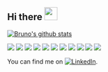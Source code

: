 ## Hi there <img src="https://raw.githubusercontent.com/MartinHeinz/MartinHeinz/master/wave.gif" width="30px">

[![Bruno's github stats](https://github-readme-stats.vercel.app/api?username=BrunoSader&hide=stars&show_icons=true&count_private=true)]()

![](https://img.shields.io/badge/Code-Python-informational?style=flat&logo=python&logoColor=white&color=2bbc8a)
![](https://img.shields.io/badge/Code-C++/C-informational?style=flat&logo=c%2B%2B&logoColor=white&color=2bbc8a)
![](https://img.shields.io/badge/Code-Java-informational?style=flat&logo=java&logoColor=white&color=2bbc8a)
![](https://img.shields.io/badge/Code-JavaScript-informational?style=flat&logo=javascript&logoColor=white&color=2bbc8a)
![](https://img.shields.io/badge/Code-React-informational?style=flat&logo=react&logoColor=white&color=2bbc8a)
![](https://img.shields.io/badge/PyTorch-informational?style=flat&logo=pytorch&logoColor=white&color=2bbcee)
![](https://img.shields.io/badge/Tensorflow-informational?style=flat&logo=tensorflow&logoColor=white&color=2bbcee)
![](https://img.shields.io/badge/OS-Linux-informational?style=flat&logo=linux&logoColor=white&color=orange)
![](https://img.shields.io/badge/Tools-Docker-informational?style=flat&logo=docker&logoColor=white&color=blue)
![](https://img.shields.io/badge/Tools-mySQL-informational?style=flat&logo=mysql&logoColor=white&color=blue)
![](https://img.shields.io/badge/Tools-mongodb-informational?style=flat&logo=mongodb&logoColor=white&color=blue)

<!--
## Projects

### Tracking the state of covid-19 using Twitter
![](https://img.shields.io/badge/Humanity%20&%20Inclusion-informational?style=flat&logoColor=white&color=green)
![](https://img.shields.io/badge/Python-informational?style=flat&logo=python&logoColor=white&color=2bbc8a)
![](https://img.shields.io/badge/Vue-informational?style=flat&logo=vue.js&logoColor=white&color=2bbc8a)
![](https://img.shields.io/badge/-PyTorch-informational?style=flat&logo=pytorch&logoColor=white&color=2bbcee)
![](https://img.shields.io/badge/mongodb-informational?style=flat&logo=mongodb&logoColor=white&color=blue)

[![ReadMe Card](https://github-readme-stats.vercel.app/api/pin/?username=mbettinger&repo=covid19-nowcast)](https://github.com/mbettinger/covid19-nowcast)


### Bombsite detection in Yemen
![](https://img.shields.io/badge/Humanity%20&%20Inclusion-informational?style=flat&logoColor=white&color=green)
![](https://img.shields.io/badge/Python-informational?style=flat&logo=python&logoColor=white&color=2bbc8a)
![](https://img.shields.io/badge/PyTorch-informational?style=flat&logo=pytorch&logoColor=white&color=2bbcee)

<center><img src="yemen-bombsite/augmentation.png" width="500"></center> 
<center> <img src="yemen-bombsite/detection.gif" width="500"></center> 

[![ReadMe Card](https://github-readme-stats.vercel.app/api/pin/?username=mbettinger&repo=yemen-bombings-tracking)](https://github.com/mbettinger/yemen-bombings-tracking)

### Skipt - Cross platform application (iOS/Android)
![](https://img.shields.io/badge/React%20Native-informational?style=flat&logo=react&logoColor=white&color=2bbc8a)
| Splash | Welcome | Log in | Home | Map | Reservations |
| ------ | ------- | ------ | ------ | ------ | ------ |
| <center><img src="skipt/splash.png"></center> | <center><img src="skipt/welcome.png"></center> | <center><img src="skipt/login.png"></center> | <center><img src="skipt/home.png"></center> | <center><img src="skipt/map.png"></center> |<center><img src="skipt/reservations.png"></center> |

[![ReadMe Card](https://github-readme-stats.vercel.app/api/pin/?username=aymericcousaert&repo=file-attente)](https://github.com/aymericcousaert/file-attente)

-->

You can find me on [![LinkedIn][1.2]][1].

<!-- Icons -->
[1.2]: https://raw.githubusercontent.com/MartinHeinz/MartinHeinz/master/linkedin-3-16.png (LinkedIn icon without padding)

<!-- Links to your social media accounts -->

[1]: https://www.linkedin.com/in/bruno-sader/

<!-- 

**BrunoSader/BrunoSader** is a ✨ _special_ ✨ repository because its `README.md` (this file) appears on your GitHub profile.

Here are some ideas to get you started:

- 🔭 I’m currently working on ...
- 🌱 I’m currently learning ...
- 👯 I’m looking to collaborate on ...
- 🤔 I’m looking for help with ...
- 💬 Ask me about ...
- 📫 How to reach me: ...
- 😄 Pronouns: ...
- ⚡ Fun fact: ...
-->
